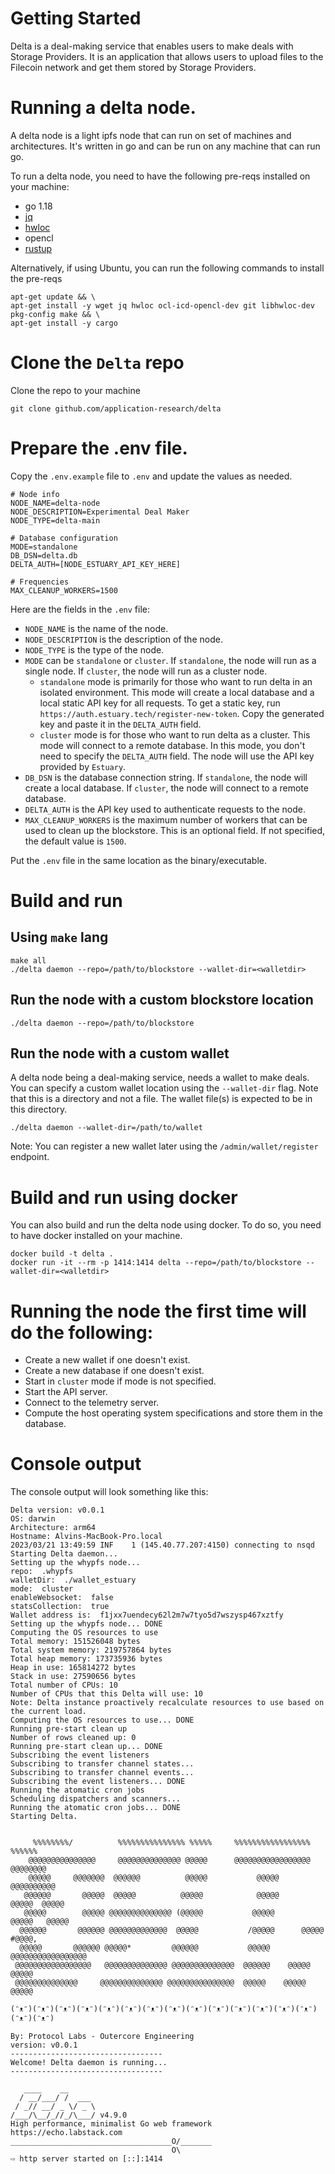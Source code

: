# Getting Started
Delta is a deal-making service that enables users to make deals with Storage Providers. It is an application that allows users to upload files to the Filecoin network and get them stored by Storage Providers.

# Running a delta node.
A delta node is a light ipfs node that can run on set of machines and architectures. It's written in go and can be run on any machine that can run go.

To run a delta node, you need to have the following pre-reqs installed on your machine:
- go 1.18
- [jq](https://stedolan.github.io/jq/)
- [hwloc](https://www.open-mpi.org/projects/hwloc/)
- opencl
- [rustup](https://rustup.rs/)

Alternatively, if using Ubuntu, you can run the following commands to install the pre-reqs
```
apt-get update && \
apt-get install -y wget jq hwloc ocl-icd-opencl-dev git libhwloc-dev pkg-config make && \
apt-get install -y cargo
```

# Clone the `Delta` repo
Clone the repo to your machine
```
git clone github.com/application-research/delta
```

# Prepare the .env file.
Copy the `.env.example` file to `.env` and update the values as needed.
```
# Node info
NODE_NAME=delta-node
NODE_DESCRIPTION=Experimental Deal Maker
NODE_TYPE=delta-main

# Database configuration
MODE=standalone
DB_DSN=delta.db
DELTA_AUTH=[NODE_ESTUARY_API_KEY_HERE]

# Frequencies
MAX_CLEANUP_WORKERS=1500
```
Here are the fields in the `.env` file:

- `NODE_NAME` is the name of the node. 
- `NODE_DESCRIPTION` is the description of the node.
- `NODE_TYPE` is the type of the node.
- `MODE` can be `standalone` or `cluster`. If `standalone`, the node will run as a single node. If `cluster`, the node will run as a cluster node.
  - `standalone` mode is primarily for those who want to run delta in an isolated environment. This mode will create a local database and a local static API key for all requests. To get a static key, run `https://auth.estuary.tech/register-new-token`. Copy the generated key and paste it in the `DELTA_AUTH` field.
  - `cluster` mode is for those who want to run delta as a cluster. This mode will connect to a remote database. In this mode, you don't need to specify the `DELTA_AUTH` field. The node will use the API key provided by `Estuary`.
- `DB_DSN` is the database connection string. If `standalone`, the node will create a local database. If `cluster`, the node will connect to a remote database.
- `DELTA_AUTH` is the API key used to authenticate requests to the node. 
- `MAX_CLEANUP_WORKERS` is the maximum number of workers that can be used to clean up the blockstore. This is an optional field. If not specified, the default value is `1500`.

Put the `.env` file in the same location as the binary/executable.

# Build and run
## Using `make` lang
```
make all
./delta daemon --repo=/path/to/blockstore --wallet-dir=<walletdir>
```

## Run the node with a custom blockstore location
```
./delta daemon --repo=/path/to/blockstore
``` 

## Run the node with a custom wallet
A delta node being a deal-making service, needs a wallet to make deals. You can specify a custom wallet location using the `--wallet-dir` flag. 
Note that this is a directory and not a file. The wallet file(s) is expected to be in this directory. 
```
./delta daemon --wallet-dir=/path/to/wallet
```
Note: You can register a new wallet later using the `/admin/wallet/register` endpoint.

# Build and run using docker
You can also build and run the delta node using docker. To do so, you need to have docker installed on your machine.
```
docker build -t delta .
docker run -it --rm -p 1414:1414 delta --repo=/path/to/blockstore --wallet-dir=<walletdir>
```

# Running the node the first time will do the following:
- Create a new wallet if one doesn't exist.
- Create a new database if one doesn't exist.
- Start in `cluster` mode if mode is not specified.
- Start the API server.
- Connect to the telemetry server.
- Compute the host operating system specifications and store them in the database.


# Console output 
The console output will look something like this:
```
Delta version: v0.0.1
OS: darwin
Architecture: arm64
Hostname: Alvins-MacBook-Pro.local
2023/03/21 13:49:59 INF    1 (145.40.77.207:4150) connecting to nsqd
Starting Delta daemon...
Setting up the whypfs node... 
repo:  .whypfs
walletDir:  ./wallet_estuary
mode:  cluster
enableWebsocket:  false
statsCollection:  true
Wallet address is:  f1jxx7uendecy62l2m7w7tyo5d7wszysp467xztfy
Setting up the whypfs node... DONE
Computing the OS resources to use
Total memory: 151526048 bytes
Total system memory: 219757864 bytes
Total heap memory: 173735936 bytes
Heap in use: 165814272 bytes
Stack in use: 27590656 bytes
Total number of CPUs: 10
Number of CPUs that this Delta will use: 10
Note: Delta instance proactively recalculate resources to use based on the current load.
Computing the OS resources to use... DONE
Running pre-start clean up
Number of rows cleaned up: 0
Running pre-start clean up... DONE
Subscribing the event listeners
Subscribing to transfer channel states...
Subscribing to transfer channel events...
Subscribing the event listeners... DONE
Running the atomatic cron jobs
Scheduling dispatchers and scanners...
Running the atomatic cron jobs... DONE
Starting Delta.


     %%%%%%%%/          %%%%%%%%%%%%%%% %%%%%     %%%%%%%%%%%%%%%%%     %%%%%%  
    @@@@@@@@@@@@@@@     @@@@@@@@@@@@@@ @@@@@      @@@@@@@@@@@@@@@@@   @@@@@@@@  
    @@@@@     @@@@@@@  @@@@@@          @@@@@           @@@@@         @@@@@@@@@@ 
   @@@@@@       @@@@@  @@@@@          @@@@@            @@@@@       @@@@@  @@@@@ 
   @@@@@        @@@@@ @@@@@@@@@@@@@@ (@@@@@           @@@@@       @@@@@   @@@@@ 
  @@@@@@       @@@@@@ @@@@@@@@@@@@@  @@@@@           /@@@@@      @@@@@    #@@@@,
  @@@@@       @@@@@@ @@@@@*         @@@@@@           @@@@@     @@@@@@@@@@@@@@@@@
 @@@@@@@@@@@@@@@@@   @@@@@@@@@@@@@@ @@@@@@@@@@@@@@  @@@@@@    @@@@@        @@@@@
 @@@@@@@@@@@@@@     @@@@@@@@@@@@@@ @@@@@@@@@@@@@@@  @@@@@    @@@@@         @@@@@

(ᵔᴥᵔ)(ᵔᴥᵔ)(ᵔᴥᵔ)(ᵔᴥᵔ)(ᵔᴥᵔ)(ᵔᴥᵔ)(ᵔᴥᵔ)(ᵔᴥᵔ)(ᵔᴥᵔ)(ᵔᴥᵔ)(ᵔᴥᵔ)(ᵔᴥᵔ)(ᵔᴥᵔ)(ᵔᴥᵔ)(ᵔᴥᵔ)(ᵔᴥᵔ)

By: Protocol Labs - Outercore Engineering
version: v0.0.1
----------------------------------
Welcome! Delta daemon is running...
----------------------------------

   ____    __
  / __/___/ /  ___
 / _// __/ _ \/ _ \
/___/\__/_//_/\___/ v4.9.0
High performance, minimalist Go web framework
https://echo.labstack.com
____________________________________O/_______
                                    O\
⇨ http server started on [::]:1414
```